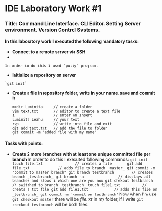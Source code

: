 # IDE Laboratory Work #1

### Title: Command Line Interface. CLI Editor. Setting Server environment. Version Control Systems.

#### In this laboratory work I executed the following mandatory tasks:

   - **Connect to a remote server via SSH**
   - 
	In order to do this I used `putty` program. 
   - **Initialize a repository on server**
   
	`git init`
   - **Create a file in repository folder, write in your name, save and commit it**
  
   	 ```
	 mkdir Luminita 	// create a folder
	 vim text.txt   	// editor to create a text file
	 i              	// enter an insert
	 Luminita Leahu		// your text 
	 :wp				// write into file and exit
	 git add text.txt   // add the file to folder
	 git commit -m "added file with my name"

	 ```
#### Tasks with points:

   - **Create 2 more branches with at least one unique committed file per branch**
   In order to do this I executed following commands:
	``
	git init
	touch file.txt	             // creates a file		
	git add file.txt             // adds file to branch _master_
	git commit -m  "commit to master branch"
	git branch testbranch        // creates branch _testbranch_
	git branch -a                // displays all branches and shows i which one are you now
	git chekout testbranch       // switched to branch _testbranch_
	touch file1.txt		     // creats a txt file
	git add file1.txt            // adds this file on _testbranch_
	git commit -m 'commit on testbranch'
	``
	Now when I'm use `git checkout master` there will be _file.txt_ in my folder, if I write `git checkout testbranch` will be both files.
